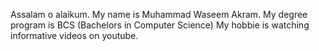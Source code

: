 Assalam o alaikum.
My name is Muhammad Waseem Akram.
My degree program is BCS (Bachelors in Computer Science)
My hobbie is watching informative videos on youtube.
